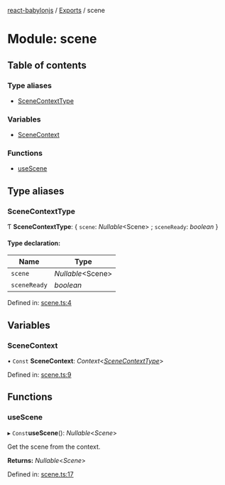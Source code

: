 [react-babylonjs](../README.md) / [Exports](../modules.md) / scene

# Module: scene

## Table of contents

### Type aliases

- [SceneContextType](scene.md#scenecontexttype)

### Variables

- [SceneContext](scene.md#scenecontext)

### Functions

- [useScene](scene.md#usescene)

## Type aliases

### SceneContextType

Ƭ **SceneContextType**: { `scene`: _Nullable_<Scene\> ; `sceneReady`: _boolean_ }

#### Type declaration:

| Name         | Type               |
| ------------ | ------------------ |
| `scene`      | _Nullable_<Scene\> |
| `sceneReady` | _boolean_          |

Defined in: [scene.ts:4](https://github.com/brianzinn/react-babylonjs/blob/eba7b00/src/hooks/scene.ts#L4)

## Variables

### SceneContext

• `Const` **SceneContext**: _Context_<[_SceneContextType_](scene.md#scenecontexttype)\>

Defined in: [scene.ts:9](https://github.com/brianzinn/react-babylonjs/blob/eba7b00/src/hooks/scene.ts#L9)

## Functions

### useScene

▸ `Const`**useScene**(): _Nullable_<_Scene_\>

Get the scene from the context.

**Returns:** _Nullable_<_Scene_\>

Defined in: [scene.ts:17](https://github.com/brianzinn/react-babylonjs/blob/eba7b00/src/hooks/scene.ts#L17)
